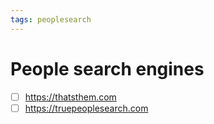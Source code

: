 ```yaml
---
tags: peoplesearch 
---
```


# People search engines

- [ ] https://thatsthem.com
- [ ] https://truepeoplesearch.com
